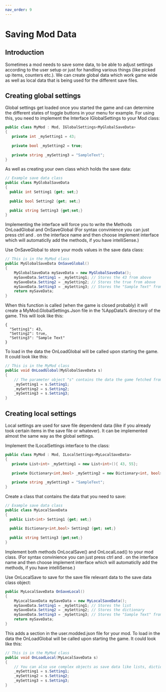 ```yaml
---
nav_order: 9
---
```

# Saving Mod Data

## Introduction 

Sometimes a mod needs to save some data, to be able to adjust settings according to the user setup or just for handling various things (like picked up items, counters etc.). We can create global data which work game wide as well as local data that is being used for the different save files. 

## Creating global settings

Global settings get loaded once you started the game and can determine the different states of toggle buttons in your menu for example. For using this, you need to implement the Interface IGlobalSettings<MyGlobalSaveData> to your Mod class:
```cs
public class MyMod : Mod, IGlobalSettings<MyGlobalSaveData>
{
   private int _mySetting1 = 43;
  
   private bool _mySetting2 = true;
  
   private string _mySetting3 = "SampleText";
}
```
As well as creating your own class which holds the save data:
```cs
// Example save data class
public class MyGlobalSaveData
{
  public int Setting1 {get; set;}
  
  public bool Setting2 {get; set;}
  
  public string Setting3 {get;set;}
}
```
Implementing the interface will force you to write the Methods OnLoadGlobal and OnSaveGlobal (For syntax convinience you can just press ctrl and . on the interface name and then choose implement interface which will automaticlly add the methods, if you have intelliSense.)
  
Use OnSaveGlobal to store your mods values in the save data class:

```cs
// This is in the MyMod class
public MyGlobalSaveData OnSaveGlobal()
{
    MyGlobalSaveData mySaveData = new MyGlobalSaveData();
    mySaveData.Setting1 = _mySetting1; // Stores the 43 from above
    mySaveData.Setting2 = _mySetting2; // Stores the true from above
    mySaveData.Setting3 = _mySetting3; // Stores the "Sample Text" from above
    return mySaveData;
}
```
When this function is called (when the game is closed probably) it will create a MyMod.GlobalSettings.Json file in the %AppData% directory of the game. This will look like this:
```
{
  "Setting1": 43,
  "Setting2": true,
  "Setting3": "Sample Text"
}
```
To load in the data the OnLoadGlobal will be called upon starting the game. It could look like this: 
```cs
// This is in the MyMod class
public void OnLoadGlobal(MyGlobalSaveData s)
{
    // The parameter object "s" contains the data the game fetched from the MyMod.GlobalSettings.Json file.
    _mySetting1 = s.Setting1;
    _mySetting2 = s.Setting2;
    _mySetting3 = s.Setting3;
}  
```

## Creating local settings

Local settings are used for save file dependend data (like if you already took certain items in the save file or whatever). It can be implemented almost the same way as the global settings.
  
Implement the ILocalSettings<MyLocalSaveData> interface to the class:
```cs
public class MyMod : Mod, ILocalSettings<MyLocalSaveData>
{
   private List<int> _mySetting1 = new List<int>(){ 43, 55};
  
   private Dictionary<int,bool> _mySetting2 = new Dictionary<int, bool>();
  
   private string _mySetting3 = "SampleText";
}
```

Create a class that contains the data that you need to save:
```cs
// Example save data class
public class MyLocalSaveData
{
  public List<int> Setting1 {get; set;}
  
  public Dictionary<int,bool> Setting2 {get; set;}
  
  public string Setting3 {get;set;}
}
```
  
Implement both methods OnLocalSave() and OnLocalLoad() to your mod class. (For syntax convinience you can just press ctrl and . on the interface name and then choose implement interface which will automaticlly add the methods, if you have intelliSense.)
  
Use OnLocalSave to save for the save file relevant data to the save data class object:
```cs
public MyLocalSaveData OnSaveLocal()
{
    MyLocalSaveData mySaveData = new MyLocalSaveData();
    mySaveData.Setting1 = _mySetting1; // Stores the list
    mySaveData.Setting2 = _mySetting2; // Stores the dictionary
    mySaveData.Setting3 = _mySetting3; // Stores the "Sample Text" from above
    return mySaveData;
}
```
This adds a section in the user<file slot number>.modded.json file for your mod.
To load in the data the OnLoadGlobal will be called upon starting the game. It could look like this: 
```cs
// This is in the MyMod class
public void OnLoadLocal(MyLocalSaveData s)
{
    // You can also use complex objects as save data like lists, dictionaries or own classes.
    _mySetting1 = s.Setting1;
    _mySetting2 = s.Setting2;
    _mySetting3 = s.Setting3;
}  
```  
